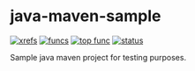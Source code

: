 java-maven-sample
=================

[![xrefs](https://sourcegraph.com/api/repos/github.com/sourcegraph/java-maven-sample/badges/xrefs.png)](https://sourcegraph.com/github.com/sourcegraph/java-maven-sample)
[![funcs](https://sourcegraph.com/api/repos/github.com/sourcegraph/java-maven-sample/badges/funcs.png)](https://sourcegraph.com/github.com/sourcegraph/java-maven-sample)
[![top func](https://sourcegraph.com/api/repos/github.com/sourcegraph/java-maven-sample/badges/top-func.png)](https://sourcegraph.com/github.com/sourcegraph/java-maven-sample)
[![status](https://sourcegraph.com/api/repos/github.com/sourcegraph/java-maven-sample/badges/status.png)](https://sourcegraph.com/github.com/sourcegraph/java-maven-sample)

Sample java maven project for testing purposes.
